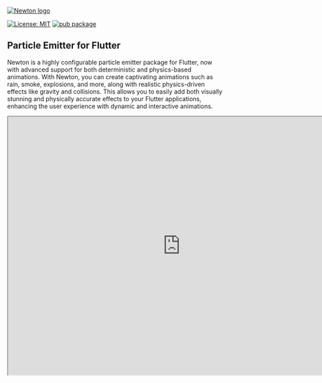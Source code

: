 
<picture>
    <source srcset="https://raw.github.com/tguerin/newton/main/graphics/newton-dark.png" media="(prefers-color-scheme: dark)">
    <img
        src=""
        alt=""
      />
</picture>

[![Newton logo](https://raw.github.com/tguerin/newton/main/graphics/newton-light.png#gh-light-mode-only)](https://github.com/tguerin/newton/blob/main/graphics/newton-light.png#gh-light-mode-only)

<a href="https://opensource.org/licenses/MIT"><img src="https://img.shields.io/badge/license-MIT-purple.svg" alt="License: MIT"></a>
[![pub package](https://img.shields.io/pub/v/newton_particles.svg)](https://pub.dev/packages/newton_particles)

## Particle Emitter for Flutter

Newton is a highly configurable particle emitter package for Flutter, now with advanced support for both deterministic and physics-based animations. With Newton, you can create captivating animations such as rain, smoke, explosions, and more, along with realistic physics-driven effects like gravity and collisions. This allows you to easily add both visually stunning and physically accurate effects to your Flutter applications, enhancing the user experience with dynamic and interactive animations.

<iframe src="https://newton.7omtech.fr/docs/configurator" width="800" height="600"/>

### Features

- **Highly Configurable:** Newton offers an extensive range of options to fine-tune your particle animations. You can adjust particle appearance, behavior, movement, and physics properties, providing complete control over your animations.

- **[Interactive Animation Configurator](https://newton.7omtech.fr/docs/configurator):** Create your particle animations visually using the included app configurator. Experiment with different settings, preview animations in real-time, and easily copy-paste the generated code into your project. *(Note: Chaining animations will be supported in future versions.)*

- **Custom Particle Design:** Design your particle effects to seamlessly integrate with your app’s aesthetic. Use custom shapes, colors, and sizes to craft truly unique animations that suit your needs.

- **Comprehensive Documentation:** Detailed guides and examples are available to help you easily create popular particle effects like rain, smoke, and explosions.

- **Efficient Performance:** Newton is optimized for performance, ensuring smooth animations even on lower-end devices without compromising on visual quality.


## Installation

To use Newton, simply add it as a dependency in your `pubspec.yaml` file:

```yaml
dependencies:
  newton_particles: ^0.2.0
```

Then, run `flutter pub get` to fetch the package.

## Usage

1. Import the Newton package:

```dart
import 'package:newton_particles/newton_particles.dart';
```

2. Create a `Newton` widget and add it to your Flutter UI with the desired effects:

```dart
Newton(
    // Add any kind of effects to your UI
    // For example:
    activeEffects: [
        RelativisticEffectConfiguration(
            gravity: Gravity.earthGravity,
            maxAngle: 90,
            maxEndScale: 1,
            maxFadeOutThreshold: .8,
            maxOriginOffset: const Offset(1, 0),
            maxParticleLifespan: const Duration(seconds: 10),
            minVelocity: Velocity.stationary,
            maxVelocity: Velocity.stationary,
            minAngle: 90,
            minParticleLifespan: const Duration(seconds: 7),
            minEndScale: 1,
            minFadeOutThreshold: .6,
            origin: Offset.zero,
            particleConfiguration: const ParticleConfiguration(
                shape: CircleShape(),
                size: Size(5, 5),
            ),
        ),
    ],
)
```

Try our [effect configurator](https://newton.7omtech.fr/docs/configurator) to tweak your effect.

## Example

For a quick start, here's an example of creating a simple rain effect using Newton:

```dart
import 'package:flutter/material.dart';
import 'package:newton_particles/newton_particles.dart';

void main() {
  runApp(MyApp());
}

class MyApp extends StatelessWidget {
  @override
  Widget build(BuildContext context) {
    return MaterialApp(
      home: Scaffold(
        appBar: AppBar(title: Text('Newton Rain Example')),
        body: Newton(
          activeEffects: [
            RelativisticEffectConfiguration(
              gravity: Gravity.earthGravity,
              maxAngle: 90,
              maxEndScale: 1,
              maxFadeOutThreshold: .8,
              maxOriginOffset: const Offset(1, 0),
              maxParticleLifespan: const Duration(seconds: 10),
              minVelocity: Velocity.stationary,
              maxVelocity: Velocity.stationary,
              minAngle: 90,
              minParticleLifespan: const Duration(seconds: 7),
              minEndScale: 1,
              minFadeOutThreshold: .6,
              origin: Offset.zero,
              particleConfiguration: const ParticleConfiguration(
                shape: CircleShape(),
                size: Size(5, 5),
              ),
            ),
          ],
        ),
      ),
    );
  }
}
```

## Documentation

For detailed documentation and examples, visit the [Newton Documentation](https://newton.7omtech.fr).

## Contributing

We welcome contributions from the community! If you find any issues or have ideas for improvements, feel free to open an issue or submit a pull request on GitHub.

## License

This project is licensed under the [MIT License](https://github.com/tguerin/newton/blob/main/LICENSE).

---

**Note:** This package is under active development, and breaking changes might be introduced in future versions until a stable 1.0.0 release. Please review the [changelog](CHANGELOG.md) when updating versions.
